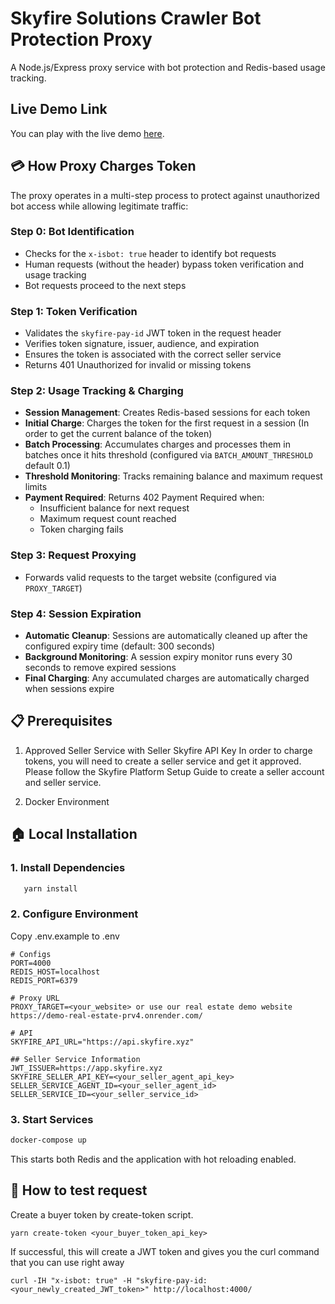 # Skyfire Solutions Crawler Bot Protection Proxy

A Node.js/Express proxy service with bot protection and Redis-based usage tracking.

## Live Demo Link

You can play with the live demo [here](https://real-estate-list-scraping-demo.skyfire.xyz/).

## 💳 How Proxy Charges Token

The proxy operates in a multi-step process to protect against unauthorized bot access while allowing legitimate traffic:

### Step 0: Bot Identification

- Checks for the `x-isbot: true` header to identify bot requests
- Human requests (without the header) bypass token verification and usage tracking
- Bot requests proceed to the next steps

### Step 1: Token Verification

- Validates the `skyfire-pay-id` JWT token in the request header
- Verifies token signature, issuer, audience, and expiration
- Ensures the token is associated with the correct seller service
- Returns 401 Unauthorized for invalid or missing tokens

### Step 2: Usage Tracking & Charging

- **Session Management**: Creates Redis-based sessions for each token
- **Initial Charge**: Charges the token for the first request in a session (In order to get the current balance of the token)
- **Batch Processing**: Accumulates charges and processes them in batches once it hits threshold (configured via `BATCH_AMOUNT_THRESHOLD` default 0.1)
- **Threshold Monitoring**: Tracks remaining balance and maximum request limits
- **Payment Required**: Returns 402 Payment Required when:
  - Insufficient balance for next request
  - Maximum request count reached
  - Token charging fails

### Step 3: Request Proxying

- Forwards valid requests to the target website (configured via `PROXY_TARGET`)

### Step 4: Session Expiration

- **Automatic Cleanup**: Sessions are automatically cleaned up after the configured expiry time (default: 300 seconds)
- **Background Monitoring**: A session expiry monitor runs every 30 seconds to remove expired sessions
- **Final Charging**: Any accumulated charges are automatically charged when sessions expire

## 📋 Prerequisites

1. Approved Seller Service with Seller Skyfire API Key
   In order to charge tokens, you will need to create a seller service and get it approved.
   Please follow the Skyfire Platform Setup Guide to create a seller account and seller service.

2. Docker Environment

## 🏠 Local Installation

### 1. Install Dependencies

```bash
   yarn install
```

### 2. Configure Environment

Copy .env.example to .env

```
# Configs
PORT=4000
REDIS_HOST=localhost
REDIS_PORT=6379

# Proxy URL
PROXY_TARGET=<your_website> or use our real estate demo website https://demo-real-estate-prv4.onrender.com/

# API
SKYFIRE_API_URL="https://api.skyfire.xyz"

## Seller Service Information
JWT_ISSUER=https://app.skyfire.xyz
SKYFIRE_SELLER_API_KEY=<your_seller_agent_api_key>
SELLER_SERVICE_AGENT_ID=<your_seller_agent_id>
SELLER_SERVICE_ID=<your_seller_service_id>
```

### 3. Start Services

```bash
docker-compose up
```

This starts both Redis and the application with hot reloading enabled.

## 🧪 How to test request

Create a buyer token by create-token script.

```
yarn create-token <your_buyer_token_api_key>
```

If successful, this will create a JWT token and gives you the curl command that you can use right away

```
curl -IH "x-isbot: true" -H "skyfire-pay-id: <your_newly_created_JWT_token>" http://localhost:4000/
```
